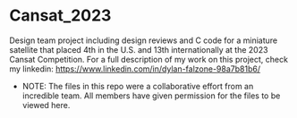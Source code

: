 # Cansat_2023
Design team project including design reviews and C code for a miniature satellite that placed 4th in the U.S. and 13th internationally at the 2023 Cansat Competition. For a full description of my work on this project, check my linkedin: https://www.linkedin.com/in/dylan-falzone-98a7b81b6/

* NOTE: The files in this repo were a collaborative effort from an incredible team. All members have given permission for the files to be viewed here. 
